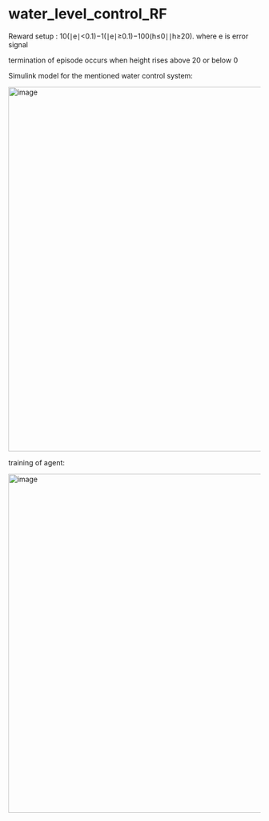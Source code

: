 ﻿# water_level_control_RF


Reward setup : 10(∣e∣<0.1)−1(∣e∣≥0.1)−100(h≤0∣∣h≥20). where e is error signal

termination of episode occurs when height rises above 20 or below 0



Simulink model for the mentioned water control system: 

<img width="728" alt="image" src="https://github.com/abh1shank/water_level_control_RF/assets/97939389/1699fce0-82b0-463a-a92c-d264140fb057">

training of agent:

<img width="677" alt="image" src="https://github.com/abh1shank/water_level_control_RF/assets/97939389/d19af379-7c86-4247-af62-13f46bca77f1">
